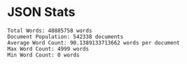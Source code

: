 # JSON Stats

	Total Words: 48885758 words
	Document Population: 542338 documents
	Average Word Count: 90.1389133713662 words per document
	Max Word Count: 4999 words
	Min Word Count: 0 words
